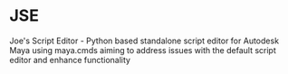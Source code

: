 JSE
===

Joe's Script Editor - Python based standalone script editor for Autodesk Maya using maya.cmds aiming to address issues with the default script editor and enhance functionality
